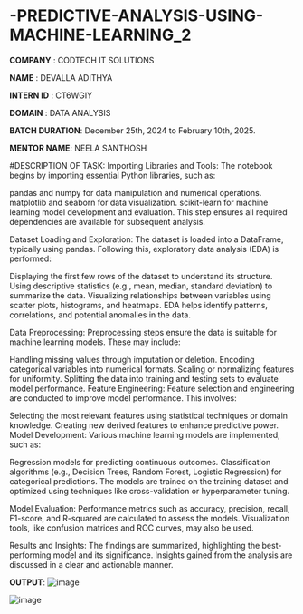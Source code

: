 # -PREDICTIVE-ANALYSIS-USING-MACHINE-LEARNING_2

**COMPANY** : CODTECH IT SOLUTIONS

**NAME** : DEVALLA ADITHYA

**INTERN ID** : CT6WGIY

**DOMAIN** : DATA ANALYSIS

**BATCH DURATION**:  December 25th, 2024 to February 10th, 2025.

**MENTOR NAME**: NEELA SANTHOSH

#DESCRIPTION OF TASK: 
Importing Libraries and Tools: The notebook begins by importing essential Python libraries, such as:

pandas and numpy for data manipulation and numerical operations.
matplotlib and seaborn for data visualization.
scikit-learn for machine learning model development and evaluation.
This step ensures all required dependencies are available for subsequent analysis.

Dataset Loading and Exploration: The dataset is loaded into a DataFrame, typically using pandas. Following this, exploratory data analysis (EDA) is performed:

Displaying the first few rows of the dataset to understand its structure.
Using descriptive statistics (e.g., mean, median, standard deviation) to summarize the data.
Visualizing relationships between variables using scatter plots, histograms, and heatmaps.
EDA helps identify patterns, correlations, and potential anomalies in the data.

Data Preprocessing: Preprocessing steps ensure the data is suitable for machine learning models. These may include:

Handling missing values through imputation or deletion.
Encoding categorical variables into numerical formats.
Scaling or normalizing features for uniformity.
Splitting the data into training and testing sets to evaluate model performance.
Feature Engineering: Feature selection and engineering are conducted to improve model performance. This involves:

Selecting the most relevant features using statistical techniques or domain knowledge.
Creating new derived features to enhance predictive power.
Model Development: Various machine learning models are implemented, such as:

Regression models for predicting continuous outcomes.
Classification algorithms (e.g., Decision Trees, Random Forest, Logistic Regression) for categorical predictions.
The models are trained on the training dataset and optimized using techniques like cross-validation or hyperparameter tuning.

Model Evaluation: Performance metrics such as accuracy, precision, recall, F1-score, and R-squared are calculated to assess the models. Visualization tools, like confusion matrices and ROC curves, may also be used.

Results and Insights: The findings are summarized, highlighting the best-performing model and its significance. Insights gained from the analysis are discussed in a clear and actionable manner.



**OUTPUT**:
![image](https://github.com/user-attachments/assets/50542067-240b-40b5-80b4-3a5fab3ba470)


![image](https://github.com/user-attachments/assets/3b704e67-dfec-4e9a-a2f5-05f772b3fe4f)


 
